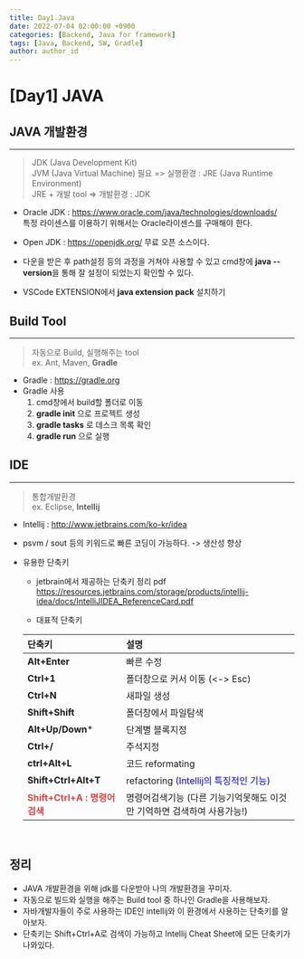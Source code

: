 ```yaml
---
title: Day1.Java
date: 2022-07-04 02:00:00 +0900
categories: [Backend, Java for framework]
tags: [Java, Backend, SW, Gradle] 
author: author_id 
---
```


# [Day1] JAVA

## JAVA 개발환경
---

>JDK (Java Development Kit)  
JVM (Java Virtual Machine) 필요 => 실행환경 : JRE (Java Runtime Environment)  
JRE + 개발 tool => 개발환경 : JDK  

- Oracle JDK : https://www.oracle.com/java/technologies/downloads/  
특정 라이센스를 이용하기 위해서는 Oracle라이센스를 구매해야 한다.

- Open JDK : https://openjdk.org/
무료 오픈 소스이다.

- 다운을 받은 후 path설정 등의 과정을 거쳐야 사용할 수 있고 cmd창에 **java --version**을 통해 잘 설정이 되었는지 확인할 수 있다.

- VSCode EXTENSION에서 **java extension pack** 설치하기

## Build Tool
---

> 자동으로 Build, 실행해주는 tool  
ex. Ant, Maven, **Gradle**

- Gradle : https://gradle.org
- Gradle 사용  
    1. cmd창에서 build할 폴더로 이동
    2. **gradle init** 으로 프로젝트 생성
    3. **gradle tasks** 로 데스크 목록 확인
    4. **gradle run** 으로 실행 

## IDE
---

> 통합개발환경  
 ex. Eclipse, **Intellij**
 
 - Intellij : http://www.jetbrains.com/ko-kr/idea
 - psvm / sout 등의 키워드로 빠른 코딩이 가능하다. -> 생산성 향상  

 - 유용한 단축키
    - jetbrain에서 제공하는 단축키 정리 pdf   
    https://resources.jetbrains.com/storage/products/intellij-idea/docs/IntelliJIDEA_ReferenceCard.pdf 

    - 대표적 단축키 

    |단축키|설명|  
    |:--------------------|:--------------------|  
    |**Alt+Enter**| 빠른 수정 |  
    |**Ctrl+1**| 폴더창으로 커서 이동 (<-> Esc) |
    |**Ctrl+N**| 새파일 생성 |
    |**Shift+Shift**| 폴더창에서 파일탐색 |
    |**Alt+Up/Down***| 단계별 블록지정 |
    |**Ctrl+/**| 주석지정 | 
    |**ctrl+Alt+L**| 코드 reformating |
    |**Shift+Ctrl+Alt+T**| refactoring <span style="color: #0000CD">(Intellij의 특징적인 기능)</span> |
    |**<span style ="color: #dc4343">Shift+Ctrl+A : 명령어 검색 </span>**| 명령어검색기능 (다른 기능기억못해도 이것만 기억하면 검색하여 사용가능!) |
    
<br>


## 정리
- JAVA 개발환경을 위해 jdk를 다운받아 나의 개발환경을 꾸미자.
- 자동으로 빌드와 실행을 해주는 Build tool 중 하나인 Gradle을 사용해보자.
- 자바개발자들이 주로 사용하는 IDE인 intellij와 이 환경에서 사용하는 단축키를 알아보자.
- 단축키는 Shift+Ctrl+A로 검색이 가능하고 Intellij Cheat Sheet에 모든 단축키가 나와있다.
